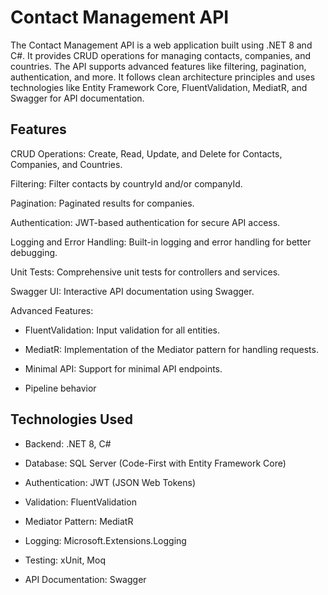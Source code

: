 # Contact Management API
The Contact Management API is a web application built using .NET 8 and C#. It provides CRUD operations for managing contacts, companies, and countries. The API supports advanced features like filtering, pagination, authentication, and more. It follows clean architecture principles and uses technologies like Entity Framework Core, FluentValidation, MediatR, and Swagger for API documentation.

## Features
CRUD Operations: Create, Read, Update, and Delete for Contacts, Companies, and Countries.

Filtering: Filter contacts by countryId and/or companyId.

Pagination: Paginated results for companies.

Authentication: JWT-based authentication for secure API access.

Logging and Error Handling: Built-in logging and error handling for better debugging.

Unit Tests: Comprehensive unit tests for controllers and services.

Swagger UI: Interactive API documentation using Swagger.

Advanced Features:

  - FluentValidation: Input validation for all entities.

  - MediatR: Implementation of the Mediator pattern for handling requests.

  - Minimal API: Support for minimal API endpoints.

  - Pipeline behavior

## Technologies Used
- Backend: .NET 8, C#

- Database: SQL Server (Code-First with Entity Framework Core)

- Authentication: JWT (JSON Web Tokens)

- Validation: FluentValidation

- Mediator Pattern: MediatR

- Logging: Microsoft.Extensions.Logging

- Testing: xUnit, Moq

- API Documentation: Swagger

